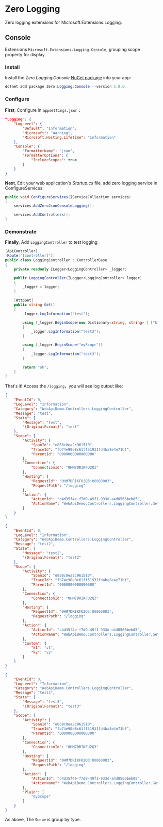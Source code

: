 # Zero Logging

Zero logging extensions for Microsoft.Extensions.Logging.

## Console

Extensions `Microsoft.Extensions.Logging.Console`, grouping scope property for display.

### Install

Install the _Zero.Logging.Console_ [NuGet package](https://www.nuget.org/packages/Zero.Logging.Console) into your app:

```powershell
dotnet add package Zero.Logging.Console --version 5.0.0
```

### Configure

**First**, Configure in `appsettings.json`：

```json
"Logging": {
    "LogLevel": {
        "Default": "Information",
        "Microsoft": "Warning",
        "Microsoft.Hosting.Lifetime": "Information"
    },
    "Console": {
        "FormatterName": "json",
        "FormatterOptions": {
            "IncludeScopes": true
        }
    }
}
```

**Next**, Edit your web application's _Startup.cs_ file, add zero logging service in ConfigureServices:

```csharp
public void ConfigureServices(IServiceCollection services)
{
    services.AddZeroJsonConsoleLogging();

    services.AddControllers();
}
```

### Demonstrate

**Finally**, Add `LoggingController` to test logging:

```csharp
[ApiController]
[Route("[controller]")]
public class LoggingController : ControllerBase
{
    private readonly ILogger<LoggingController> _logger;

    public LoggingController(ILogger<LoggingController> logger)
    {
        _logger = logger;
    }

    [HttpGet]
    public string Get()
    {
        _logger.LogInformation("test");

        using (_logger.BeginScope(new Dictionary<string, string> { ["k1"] = "v1", ["k2"] = "v2" }))
        {
            _logger.LogInformation("test2");
        }

        using (_logger.BeginScope("myScope"))
        {
            _logger.LogInformation("test3");
        }

        return "ok";
    }
}
```

That's it! Access the `/logging`，you will see log output like:

```json
{
    "EventId": 0,
    "LogLevel": "Information",
    "Category": "WebApiDemo.Controllers.LoggingController",
    "Message": "test",
    "State": {
        "Message": "test",
        "{OriginalFormat}": "test"
    },
    "Scope": {
        "Activity": {
            "SpanId": "e868c0ea2c961510",
            "TraceId": "fb74e90e8c61ff51931fd4ba8e4e71bf",
            "ParentId": "0000000000000000"
        },
        "Connection": {
            "ConnectionId": "0HM7DRIKFU2Q3"
        },
        "Hosting": {
            "RequestId": "0HM7DRIKFU2Q3:00000003",
            "RequestPath": "/logging"
        },
        "Action": {
            "ActionId": "c4d35f4e-f7d9-49f1-933d-a4d8566beb05",
            "ActionName": "WebApiDemo.Controllers.LoggingController.Get (WebApiDemo)"
        }
    }
}                                        

{
    "EventId": 0,
    "LogLevel": "Information",
    "Category": "WebApiDemo.Controllers.LoggingController",
    "Message": "test2",
    "State": {
        "Message": "test2",
        "{OriginalFormat}": "test2"
    },
    "Scope": {
        "Activity": {
            "SpanId": "e868c0ea2c961510",
            "TraceId": "fb74e90e8c61ff51931fd4ba8e4e71bf",
            "ParentId": "0000000000000000"
        },
        "Connection": {
            "ConnectionId": "0HM7DRIKFU2Q3"
        },
        "Hosting": {
            "RequestId": "0HM7DRIKFU2Q3:00000003",
            "RequestPath": "/logging"
        },
        "Action": {
            "ActionId": "c4d35f4e-f7d9-49f1-933d-a4d8566beb05",
            "ActionName": "WebApiDemo.Controllers.LoggingController.Get (WebApiDemo)"
        },
        "Custom": {
            "k1": "v1",
            "k2": "v2"
        }
    }
}                      

{
    "EventId": 0,
    "LogLevel": "Information",
    "Category": "WebApiDemo.Controllers.LoggingController",
    "Message": "test3",
    "State": {
        "Message": "test3",
        "{OriginalFormat}": "test3"
    },
    "Scope": {
        "Activity": {
            "SpanId": "e868c0ea2c961510",
            "TraceId": "fb74e90e8c61ff51931fd4ba8e4e71bf",
            "ParentId": "0000000000000000"
        },
        "Connection": {
            "ConnectionId": "0HM7DRIKFU2Q3"
        },
        "Hosting": {
            "RequestId": "0HM7DRIKFU2Q3:00000003",
            "RequestPath": "/logging"
        },
        "Action": {
            "ActionId": "c4d35f4e-f7d9-49f1-933d-a4d8566beb05",
            "ActionName": "WebApiDemo.Controllers.LoggingController.Get (WebApiDemo)"
        },
        "Plain": [
            "myScope"
        ]
    }
}
```

As above, The `Scope` is group by type.
